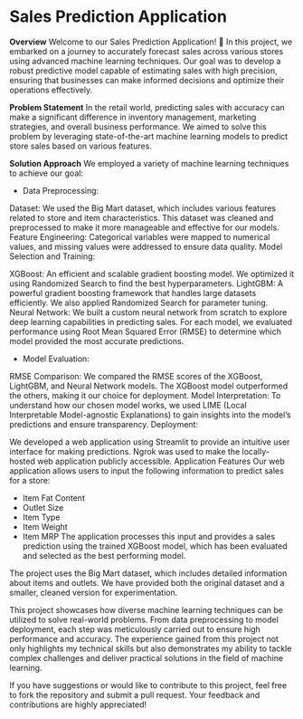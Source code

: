 # Sales Prediction Application

**Overview**
Welcome to our Sales Prediction Application! 🎉 In this project, we embarked on a journey to accurately forecast sales across various stores using advanced machine learning techniques. Our goal was to develop a robust predictive model capable of estimating sales with high precision, ensuring that businesses can make informed decisions and optimize their operations effectively.

**Problem Statement**
In the retail world, predicting sales with accuracy can make a significant difference in inventory management, marketing strategies, and overall business performance. We aimed to solve this problem by leveraging state-of-the-art machine learning models to predict store sales based on various features.

**Solution Approach**
We employed a variety of machine learning techniques to achieve our goal:

* Data Preprocessing:

Dataset: We used the Big Mart dataset, which includes various features related to store and item characteristics. This dataset was cleaned and preprocessed to make it more manageable and effective for our models.
Feature Engineering: Categorical variables were mapped to numerical values, and missing values were addressed to ensure data quality.
Model Selection and Training:

XGBoost: An efficient and scalable gradient boosting model. We optimized it using Randomized Search to find the best hyperparameters.
LightGBM: A powerful gradient boosting framework that handles large datasets efficiently. We also applied Randomized Search for parameter tuning.
Neural Network: We built a custom neural network from scratch to explore deep learning capabilities in predicting sales.
For each model, we evaluated performance using Root Mean Squared Error (RMSE) to determine which model provided the most accurate predictions.

* Model Evaluation:

RMSE Comparison: We compared the RMSE scores of the XGBoost, LightGBM, and Neural Network models. The XGBoost model outperformed the others, making it our choice for deployment.
Model Interpretation: To understand how our chosen model works, we used LIME (Local Interpretable Model-agnostic Explanations) to gain insights into the model’s predictions and ensure transparency.
Deployment:

We developed a web application using Streamlit to provide an intuitive user interface for making predictions.
Ngrok was used to make the locally-hosted web application publicly accessible.
Application Features
Our web application allows users to input the following information to predict sales for a store:

* Item Fat Content
* Outlet Size
* Item Type
* Item Weight
* Item MRP
The application processes this input and provides a sales prediction using the trained XGBoost model, which has been evaluated and selected as the best performing model.

The project uses the Big Mart dataset, which includes detailed information about items and outlets. We have provided both the original dataset and a smaller, cleaned version for experimentation.


This project showcases how diverse machine learning techniques can be utilized to solve real-world problems. From data preprocessing to model deployment, each step was meticulously carried out to ensure high performance and accuracy. The experience gained from this project not only highlights my technical skills but also demonstrates my ability to tackle complex challenges and deliver practical solutions in the field of machine learning.

If you have suggestions or would like to contribute to this project, feel free to fork the repository and submit a pull request. Your feedback and contributions are highly appreciated!
